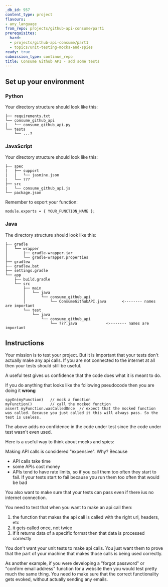 ```yaml
---
_db_id: 957
content_type: project
flavours:
- any_language
from_repo: projects/github-api-consume/part1
prerequisites:
  hard:
  - projects/github-api-consume/part1
  - topics/unit-testing-mocks-and-spies
ready: true
submission_type: continue_repo
title: Consume Github API - add some tests
---
```


## Set up your environment

### Python

Your directory structure should look like this:

```
├── requirements.txt
└── consume_github_api
│   └── consume_github_api.py
└── tests
    └── ...?
```

### JavaScript

Your directory structure should look like this:

```
├── spec
|   ├── support
|   |   └── jasmine.json
|   └── ???
├── src
|   └── consume_github_api.js
└── package.json
```

Remember to export your function:

```
module.exports = { YOUR_FUNCTION_NAME };
```

### Java

The directory structure should look like this:

```
├── gradle
│   └── wrapper
│       ├── gradle-wrapper.jar
│       └── gradle-wrapper.properties
├── gradlew
├── gradlew.bat
├── settings.gradle
└── app
    ├── build.gradle
    └── src
        ├── main
        │   └── java
        │       └── consume_github_api
        │           └── ConsumeGithubAPI.java       <-------- names are important
        └── test
            └── java
                └── consume_github_api
                    └── ???.java             <-------- names are important
```

## Instructions 

Your mission is to test your project. But it is important that your tests don't actually make any api calls. If you are not connected to the internet at all then your tests should still be useful.

A useful test gives us confidence that the code does what it is meant to do. 

If you do anything that looks like the following pseudocode then you are doing it **wrong**

```
spyOn(myFunction)   // mock a function
myFunction()        // call the mocked function
assert myFunction.wasCalledOnce  // expect that the mocked function was called. Because you just called it this will always pass. So the test is useless.
```

The above adds no confidence in the code under test since the code under test wasn't even used.


Here is a useful way to think about mocks and spies:

Making API calls is considered "expensive". Why? Because 

- API calls take time
- some APIs cost money 
- APIs tend to have rate limits, so if you call them too often they start to fail. If your tests start to fail because you run them too often that would be bad

You also want to make sure that your tests can pass even if there ius no internet connection.

You need to test that when you want to make an api call then:

1. the function that makes the api call is called with the right url, headers, etc
2. it gets called once, not twice
3. if it returns data of a specific format then that data is processed correctly

You don't want your unit tests to make api calls. You just want them to prove that the part of your machine that makes those calls is being used correctly.

As another example, if you were developing a "forgot password" or "confirm email address" function for a website then you would test pretty much the same thing. You need to make sure that the correct functionality gets evoked, without actually sending any emails.